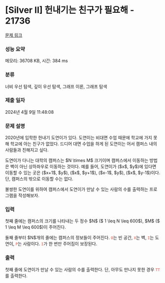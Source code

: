 # [Silver II] 헌내기는 친구가 필요해 - 21736 

[문제 링크](https://www.acmicpc.net/problem/21736) 

### 성능 요약

메모리: 36708 KB, 시간: 384 ms

### 분류

너비 우선 탐색, 깊이 우선 탐색, 그래프 이론, 그래프 탐색

### 제출 일자

2024년 4월 9일 11:48:08

### 문제 설명

<p>2020년에 입학한 헌내기 도연이가 있다. 도연이는 비대면 수업 때문에 학교에 가지 못해 학교에 아는 친구가 없었다. 드디어 대면 수업을 하게 된 도연이는 어서 캠퍼스 내의 사람들과 친해지고 싶다. </p>

<p>도연이가 다니는 대학의 캠퍼스는 $N \times M$ 크기이며 캠퍼스에서 이동하는 방법은 벽이 아닌 상하좌우로 이동하는 것이다. 예를 들어, 도연이가 ($x$, $y$)에 있다면 이동할 수 있는 곳은 ($x+1$, $y$), ($x$, $y+1$), ($x-1$, $y$), ($x$, $y-1$)이다. 단, 캠퍼스의 밖으로 이동할 수는 없다.</p>

<p>불쌍한 도연이를 위하여 캠퍼스에서 도연이가 만날 수 있는 사람의 수를 출력하는 프로그램을 작성해보자.</p>

### 입력 

 <p>첫째 줄에는 캠퍼스의 크기를 나타내는 두 정수 $N$ ($ 1 \leq N \leq 600$), $M$ ($ 1 \leq M \leq 600$)이 주어진다.</p>

<p>둘째 줄부터 $N$개의 줄에는 캠퍼스의 정보들이 주어진다. <span style="color:#e74c3c;"><code>O</code></span>는 빈 공간, <span style="color:#e74c3c;"><code>X</code></span>는 벽, <span style="color:#e74c3c;"><code>I</code></span>는 도연이, <span style="color:#e74c3c;"><code>P</code></span>는 사람이다. <span style="color:#e74c3c;"><code>I</code></span>가 한 번만 주어짐이 보장된다.</p>

### 출력 

 <p>첫째 줄에 도연이가 만날 수 있는 사람의 수를 출력한다. 단, 아무도 만나지 못한 경우 <span style="color:#e74c3c;"><code>TT</code></span>를 출력한다.</p>

